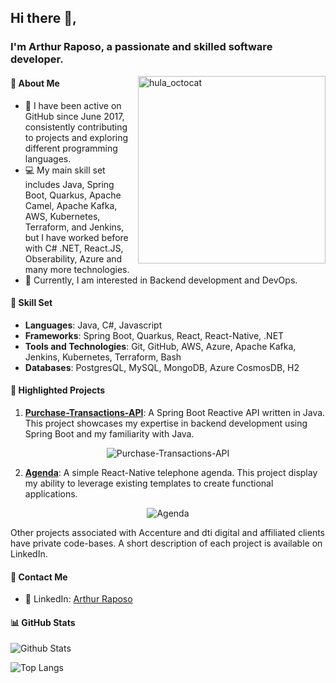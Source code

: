 ## Hi there 👋,
  
### I'm Arthur Raposo, a passionate and skilled software developer.

<img align="right" src="https://octodex.github.com/images/hula_loop_octodex02.gif" alt="hula_octocat" width='300' height="300"/>

#### 🧐 About Me

- 🚀 I have been active on GitHub since June 2017, consistently contributing to projects and exploring different programming languages.
- 💻 My main skill set includes Java, Spring Boot, Quarkus, Apache Camel, Apache Kafka, AWS, Kubernetes, Terraform, and Jenkins, but I have worked before with C# .NET, React.JS, Obserability, Azure and many more technologies.
- 🌱 Currently, I am interested in Backend development and DevOps.
  
#### 💼 Skill Set
  
- **Languages**: Java, C#, Javascript
- **Frameworks**: Spring Boot, Quarkus, React, React-Native, .NET
- **Tools and Technologies**: Git, GitHub, AWS, Azure, Apache Kafka, Jenkins, Kubernetes, Terraform, Bash
- **Databases**: PostgresQL, MySQL, MongoDB, Azure CosmosDB, H2
  
#### 🌟 Highlighted Projects

1. [**Purchase-Transactions-API**](https://github.com/arthurraposodev/Purchase-Transactions-API): A Spring Boot Reactive API written in Java. This project showcases my expertise in backend development using Spring Boot and my familiarity with Java.

<p align="center">
<img src="https://github-readme-stats.vercel.app/api/pin/?username=arthurraposodev&repo=Purchase-Transactions-API" alt="Purchase-Transactions-API">
</p>

2. [**Agenda**](https://github.com/arthurraposodev/Agenda): A simple React-Native telephone agenda. This project display my ability to leverage existing templates to create functional applications.

<p align="center">
<img src="https://github-readme-stats.vercel.app/api/pin/?username=arthurraposodev&repo=Agenda" alt="Agenda">
</p>

Other projects associated with Accenture and dti digital and affiliated clients have private code-bases. A short description of each project is available on LinkedIn.
  
#### 💬 Contact Me

- 💼 LinkedIn: [Arthur Raposo](https://linkedin.com/in/arthurraposo)
  
#### 📊 GitHub Stats

![Github Stats](https://github-readme-stats.vercel.app/api?username=arthurraposodev&show_icons=true&count_private=true&hide_rank=true&hide=prs,contribs,issues)

![Top Langs](https://github-readme-stats.vercel.app/api/top-langs/?username=arthurraposodev&layout=compact)
